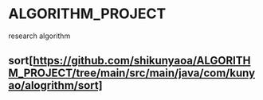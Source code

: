 # ALGORITHM_PROJECT
research algorithm 

## sort[https://github.com/shikunyaoa/ALGORITHM_PROJECT/tree/main/src/main/java/com/kunyao/alogrithm/sort]
